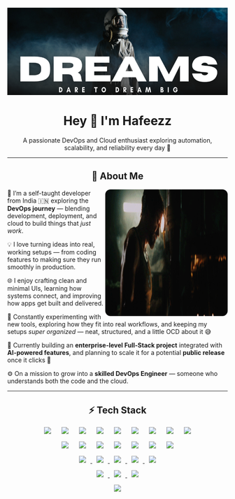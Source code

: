<p align="center">
  <a href="https://github.com/hafeezzshs">
   <img width="1000" height="200" alt="banner" src="./images/Black-and-Dark-Space-Photo.png" />
  </a>
</p>

<h1 align="center">Hey 👋 I'm Hafeezz</h1>
<p align="center">
  A passionate DevOps and Cloud enthusiast exploring automation, scalability, and reliability every day 🚀
</p>

---

<h2 align="center">💫 About Me</h2>

<img style="width:280px; height:290px; border-radius:12px" align="right" src="./images/iron-man.gif">

<p align="left">
🌱 I’m a self-taught developer from India 🇮🇳 exploring the <strong>DevOps journey</strong> — blending development, deployment, and cloud to build things that <i>just work</i>.
  
💡 I love turning ideas into real, working setups — from coding features to making sure they run smoothly in production.

🌐 I enjoy crafting clean and minimal UIs, learning how systems connect, and improving how apps get built and delivered.

🧰 Constantly experimenting with new tools, exploring how they fit into real workflows, and keeping my setups <i>super organized</i> — neat, structured, and a little OCD about it 😅

🔭 Currently building an <strong>enterprise-level Full-Stack project</strong> integrated with <strong>AI-powered features</strong>, and planning to scale it for a potential <strong>public release</strong> once it clicks 🚀

⚙️ On a mission to grow into a <strong>skilled DevOps Engineer</strong> — someone who understands both the code and the cloud.
</p>

---

<h2 align="center">⚡ Tech Stack </h2>

<div align="center">

<!-- Row 1 (9 icons) -->
<p>
  <a href="https://www.linux.org/"><img style="margin: 0 10px;" src="https://go-skill-icons.vercel.app/api/icons?i=linux"/></a>
  <a href="https://www.gnu.org/software/bash/"><img style="margin: 0 10px;" src="https://go-skill-icons.vercel.app/api/icons?i=bash"/></a>
  <a href="https://git-scm.com/"><img style="margin: 0 10px;" src="https://go-skill-icons.vercel.app/api/icons?i=git"/></a>
  <a href="https://github.com/"><img style="margin: 0 10px;" src="https://go-skill-icons.vercel.app/api/icons?i=github"/></a>
  <a href="https://www.jenkins.io/"><img style="margin: 0 10px;" src="https://go-skill-icons.vercel.app/api/icons?i=jenkins"/></a>
  <a href="https://github.com/features/actions"><img style="margin: 0 10px;" src="https://go-skill-icons.vercel.app/api/icons?i=githubactions"/></a>
  <a href="https://www.ansible.com/"><img style="margin: 0 10px;" src="https://go-skill-icons.vercel.app/api/icons?i=ansible"/></a>
  <a href="https://www.docker.com/"><img style="margin: 0 10px;" src="https://go-skill-icons.vercel.app/api/icons?i=docker"/></a>
  <a href="https://kubernetes.io/"><img style="margin: 0 10px;" src="https://go-skill-icons.vercel.app/api/icons?i=kubernetes"/></a>
</p>

<!-- Row 2 (7 icons) -->
<p>
  <a href="https://aws.amazon.com/"><img style="margin: 0 10px;" src="https://go-skill-icons.vercel.app/api/icons?i=aws"/></a>
  <a href="https://www.terraform.io/"><img style="margin: 0 10px;" src="https://go-skill-icons.vercel.app/api/icons?i=terraform"/></a>
  <a href="https://www.python.org/"><img style="margin: 0 10px;" src="https://go-skill-icons.vercel.app/api/icons?i=python"/></a>
  <a href="https://flask.palletsprojects.com/"><img style="margin: 0 10px;" src="https://go-skill-icons.vercel.app/api/icons?i=flask"/></a>
  <a href="https://prometheus.io/"><img style="margin: 0 10px;" src="https://go-skill-icons.vercel.app/api/icons?i=prometheus"/></a>
  <a href="https://grafana.com/"><img style="margin: 0 10px;" src="https://go-skill-icons.vercel.app/api/icons?i=grafana"/></a>
  <a href="https://httpd.apache.org/"><img style="margin: 0 10px;" src="https://go-skill-icons.vercel.app/api/icons?i=apache"/></a>
</p>

<!-- Row 3 (5 icons) -->
<p>
  <a href="https://nginx.org/"><img style="margin: 0 10px;" src="https://go-skill-icons.vercel.app/api/icons?i=nginx"/>
  <a href="https://www.mysql.com/"><img style="margin: 0 10px;" src="https://go-skill-icons.vercel.app/api/icons?i=mysql"/>
  <a href="https://www.postgresql.org/"><img style="margin: 0 10px;" src="https://go-skill-icons.vercel.app/api/icons?i=postgresql"/>
  <a href="https://www.notion.com/"><img style="margin: 0 10px;" src="https://go-skill-icons.vercel.app/api/icons?i=notion"/>
  <a href="https://code.visualstudio.com/"><img style="margin: 0 10px;" src="https://go-skill-icons.vercel.app/api/icons?i=vscode"/>
</p>

<!-- Row 4 (3 icons) -->
<p>  
  <a href="https://developer.mozilla.org/en-US/docs/Web/HTML"><img style="margin: 0 10px;" src="https://go-skill-icons.vercel.app/api/icons?i=html"/>
  <a href="https://developer.mozilla.org/en-US/docs/Web/CSS"><img style="margin: 0 10px;" src="https://go-skill-icons.vercel.app/api/icons?i=css"/>
  <a href="https://developer.mozilla.org/en-US/docs/Web/JavaScript"><img style="margin: 0 10px;" src="https://go-skill-icons.vercel.app/api/icons?i=js"/>
</p>

<!-- Row 5 (1 icon) -->
<p>
  <a href="https://vercel.com/"><img style="margin: 0 10px;" src="https://go-skill-icons.vercel.app/api/icons?i=vercel"/>
</p>

</div>
